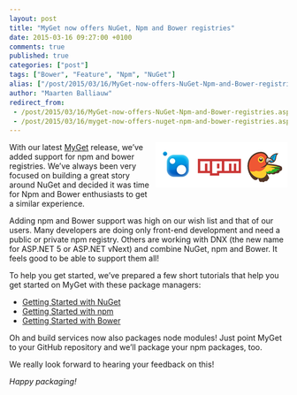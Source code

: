 ```yaml
---
layout: post
title: "MyGet now offers NuGet, Npm and Bower registries"
date: 2015-03-16 09:27:00 +0100
comments: true
published: true
categories: ["post"]
tags: ["Bower", "Feature", "Npm", "NuGet"]
alias: ["/post/2015/03/16/MyGet-now-offers-NuGet-Npm-and-Bower-registries.aspx", "/post/2015/03/16/myget-now-offers-nuget-npm-and-bower-registries.aspx"]
author: "Maarten Balliauw"
redirect_from:
 - /post/2015/03/16/MyGet-now-offers-NuGet-Npm-and-Bower-registries.aspx.html
 - /post/2015/03/16/myget-now-offers-nuget-npm-and-bower-registries.aspx.html
---
```


<p><a href="/images/pms.png"><img width="240" height="81" title="pms" align="right" style="margin: 0px 0px 5px 5px; border: 0px currentColor; border-image: none; padding-top: 0px; padding-right: 0px; padding-left: 0px; float: right; display: inline; background-image: none;" alt="pms" src="/images/pms_thumb.png" border="0"></a>With our latest <a href="http://www.myget.org">MyGet</a> release, we’ve added support for npm and bower registries. We’ve always been very focused on building a great story around NuGet and decided it was time for Npm and Bower enthusiasts to get a similar experience.</p> <p>Adding npm and Bower support was high on our wish list and that of our users. Many developers are doing only front-end development and need a public or private npm registry. Others are working with DNX (the new name for ASP.NET 5 or ASP.NET vNext) and combine NuGet, npm and Bower. It feels good to be able to support them all!</p> <p>To help you get started, we’ve prepared a few short tutorials that help you get started on MyGet with these package managers:</p> <ul> <li><a href="https://docs.myget.org/docs/walkthrough/getting-started-with-nuget">Getting Started with NuGet</a></li> <li><a href="https://docs.myget.org/docs/walkthrough/getting-started-with-npm">Getting Started with npm</a></li> <li><a href="https://docs.myget.org/docs/walkthrough/getting-started-with-bower">Getting Started with Bower</a></li></ul> <p>Oh and build services now also packages node modules! Just point MyGet to your GitHub repository and we’ll package your npm packages, too.</p> <p>We really look forward to hearing&nbsp;your feedback on this!</p> <p><em>Happy packaging!</em></p>



